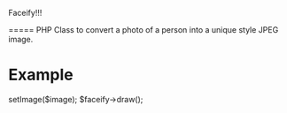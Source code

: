 Faceify!!!

=====
PHP Class to convert a photo of a person into a unique style JPEG image.

Example
=======
<?php
require_once 'Facify.php';
$image = 'sample.jpg';
$faceify = new Facify();
$faceify->setImage($image);
$faceify->draw();
